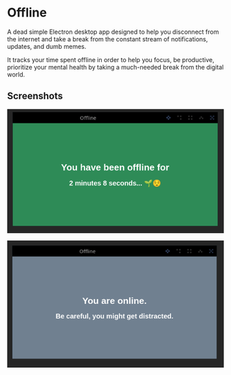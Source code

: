 # Offline

A dead simple Electron desktop app designed to help you disconnect from the internet and take a break from the constant stream of notifications, updates, and dumb memes.

It tracks your time spent offline in order to help you focus, be productive, prioritize your mental health by taking a much-needed break from the digital world.

## Screenshots
![Offline](screenshots/offline.png)

![Online](screenshots/online.png)
